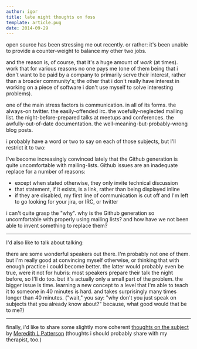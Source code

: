 ```yaml
---
author: igor
title: late night thoughts on foss
template: article.pug
date: 2014-09-29
---
```


open source has been stressing me out recently. or rather: it's been unable to provide a counter-weight to balance my other two jobs.

<span class="more"></span>

and the reason is, of course, that it's a huge amount of *work* (at times).
work that for various reasons no one pays me (one of them being that i don't want to be paid by a company to primarily serve their interest, rather than a broader community's;
the other that i don't really have interest in working on a piece of software i don't use myself to solve interesting problems).

one of the main stress factors is communication.
in all of its forms.
the always-on twitter.
the easily-offended irc.
the woefully-neglected mailing list.
the night-before-prepared talks at meetups and conferences.
the awfully-out-of-date documentation. the well-meaning-but-probably-wrong blog posts.

i probably have a word or two to say on each of those subjects, but I'll restrict it to two:

I've become increasingly convinced lately that the Github generation is quite uncomfortable with mailing-lists.
Github issues are an inadequate replace for a number of reasons:

* except when stated otherwise, they only invite technical discussion
* that statement, if it exists, is a link, rather than being displayed inline
* if they are disabled, my first line of communication is cut off and I'm left
  to go looking for your jira, or IRC, or twitter

i can't quite grasp the "why".
why is the Github generation so uncomfortable with properly using mailing lists? and how have we not been able to invent something to replace them?

---

I'd also like to talk about talking:

there are some wonderful speakers out there.
I'm probably not one of them.
but I'm really good at convincing myself otherwise, or thinking that with enough practice i could become better.
the latter would probably even be true, were it not for hubris:
most speakers prepare their talk the night before, so I'll do too.
but it's actually only a small part of the problem.
the bigger issue is time.
learning a new concept to a level that I'm able to teach it to someone in 40 minutes is hard.
and takes surprisingly many times longer than 40 minutes.
("wait," you say: "why don't you just speak on subjects that you already know about?" because, what good would that be to me?)

---

finally, i'd like to share some slightly more coherent [thoughts on the subject](https://medium.com/message/how-i-explained-heartbleed-to-my-therapist-4c1dbcbe1099) by [Meredith L Patterson](https://twitter.com/maradydd) (thoughts i should probably share with my therapist, too.)
